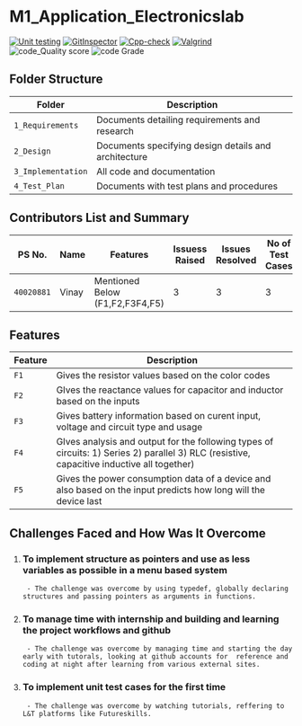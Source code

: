 # M1_Application_Electronicslab
[![Unit testing](https://github.com/vinyvinnu007/M1_Application_Electronicslab/actions/workflows/unit_test.yml/badge.svg)](https://github.com/vinyvinnu007/M1_Application_Electronicslab/actions/workflows/unit_test.yml)
[![GitInspector](https://github.com/vinyvinnu007/M1_Application_Electronicslab/actions/workflows/gitinspector.yml/badge.svg)](https://github.com/vinyvinnu007/M1_Application_Electronicslab/actions/workflows/gitinspector.yml)
[![Cpp-check](https://github.com/vinyvinnu007/M1_Application_Electronicslab/actions/workflows/cppcheck.yml/badge.svg)](https://github.com/vinyvinnu007/M1_Application_Electronicslab/actions/workflows/cppcheck.yml)
[![Valgrind](https://github.com/vinyvinnu007/M1_Application_Electronicslab/actions/workflows/valgrind.yml/badge.svg)](https://github.com/vinyvinnu007/M1_Application_Electronicslab/actions/workflows/valgrind.yml)
![code_Quality score](https://api.codiga.io/project/29943/score/svg)
![code Grade](https://api.codiga.io/project/29943/status/svg)




## Folder Structure
Folder               | Description
---------------------| -----------------------------------------
`1_Requirements`     | Documents detailing requirements and research
`2_Design`           | Documents specifying design details and architecture
`3_Implementation`   | All code and documentation
`4_Test_Plan`         | Documents with test plans and procedures

## Contributors List and Summary

PS No.     |  Name               |    Features                      | Issuess Raised |Issues Resolved |No of Test Cases|Test Cases Passed
-----------|---------------------|----------------------------------|----------------|----------------|----------------|-----------------
`40020881` | Vinay           |  Mentioned Below (F1,F2,F3F4,F5) |  3             |  3             | 3              | 3      

## Features
Feature  | Description
---------| -----------------------------------------
`F1`     | Gives the resistor values based on the color codes
`F2`     | GIves the reactance values for capacitor and inductor based on the inputs
`F3`     | Gives battery information based on curent input, voltage and circuit type and usage
`F4`     | GIves analysis and output for the following types of circuits: 1) Series 2) parallel 3) RLC (resistive, capacitive           inductive all together)
`F5`     | Gives the power consumption data of a device and also based on the input predicts how long will the device last

## Challenges Faced and How Was It Overcome

1.  ### To implement structure as pointers and use as less variables as possible in a menu based system 
         - The challenge was overcome by using typedef, globally declaring structures and passing pointers as arguments in functions.

2.  ### To manage time with internship and building and learning the project workflows and github 
         - The challenge was overcome by managing time and starting the day early with tutorals, looking at github accounts for  reference and coding at night after learning from various external sites.

3.  ### To implement unit test cases for the first time 
         - The challenge was overcome by watching tutorials, reffering to L&T platforms like Futureskills.
